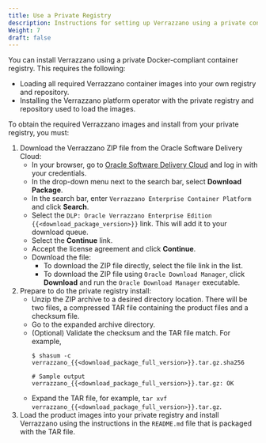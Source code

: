 ```yaml
---
title: Use a Private Registry
description: Instructions for setting up Verrazzano using a private container registry
Weight: 7
draft: false
---
```



You can install Verrazzano using a private Docker-compliant container registry. This requires the following:

* Loading all required Verrazzano container images into your own registry and repository.
* Installing the Verrazzano platform operator with the private registry and repository used to load the images.

To obtain the required Verrazzano images and install from your private registry, you must:

1. Download the Verrazzano ZIP file from the Oracle Software Delivery Cloud:
   * In your browser, go to [Oracle Software Delivery Cloud](https://edelivery.oracle.com) and log in with your credentials.
   * In the drop-down menu next to the search bar, select **Download Package**.
   * In the search bar, enter `Verrazzano Enterprise Container Platform` and click **Search**.
   * Select the `DLP: Oracle Verrazzano Enterprise Edition {{<download_package_version>}}` link.  This will add it to your download queue.
   * Select the **Continue** link.
   * Accept the license agreement and click **Continue**.
   * Download the file:
     * To download the ZIP file directly, select the file link in the list.
     * To download the ZIP file using `Oracle Download Manager`, click **Download** and run the `Oracle Download Manager` executable.
2. Prepare to do the private registry install:
   * Unzip the ZIP archive to a desired directory location.  There will be two files, a compressed TAR file containing the product
     files and a checksum file.
   * Go to the expanded archive directory.
   * (Optional) Validate the checksum and the TAR file match.  For example,
     ```
     $ shasum -c  verrazzano_{{<download_package_full_version>}}.tar.gz.sha256

     # Sample output
     verrazzano_{{<download_package_full_version>}}.tar.gz: OK
     ```
   * Expand the TAR file, for example, `tar xvf verrazzano_{{<download_package_full_version>}}.tar.gz`.
3. Load the product images into your private registry and install Verrazzano using the instructions in the `README.md`
   file that is packaged with the TAR file.
